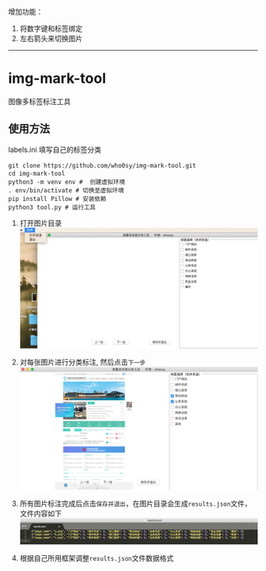 增加功能：
1. 将数字键和标签绑定
2. 左右箭头来切换图片

---

# img-mark-tool

图像多标签标注工具

## 使用方法

labels.ini 填写自己的标签分类

```shell script
git clone https://github.com/who0sy/img-mark-tool.git
cd img-mark-tool
python3 -m venv env #  创建虚拟环境
. env/bin/activate # 切换至虚拟环境
pip install Pillow # 安装依赖
python3 tool.py # 运行工具
```

1. 打开图片目录
   ![](WechatIMG5.png)


2. 对每张图片进行分类标注, 然后点击`下一步`
   ![img_1.png](img_1.png)

3. 所有图片标注完成后点击`保存并退出`，在图片目录会生成`results.json`文件，文件内容如下
   ![img.png](img.png)

4. 根据自己所用框架调整`results.json`文件数据格式
